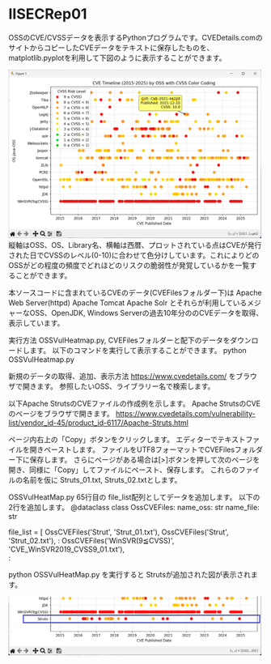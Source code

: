 # IISECRep01
OSSのCVE/CVSSデータを表示するPythonプログラムです。CVEDetails.comのサイトからコピーしたCVEデータをテキストに保存したものを、matplotlib.pyplotを利用して下図のように表示することができます。

<img src="heatmap.png" alt="OSS vulnerabitity CVE/CVSS heatmap" width="500"/>
縦軸はOSS、OS、Library名、横軸は西暦、プロットされている点はCVEが発行された日でCVSSのレベル(0-10)に合わせて色分けしています。これによりどのOSSがどの程度の頻度でどれほどのリスクの脆弱性が発覚しているかを一覧することができます。

本ソースコードに含まれているCVEのデータ(CVEFilesフォルダー下)は
Apache Web Server(httpd)
Apache Tomcat
Apache Solr
とそれらが利用しているメジャーなOSS、OpenJDK, Windows Serverの過去10年分ののCVEデータを取得、表示しています。

実行方法
OSSVulHeatmap.py, CVEFilesフォルダーと配下のデータをダウンロードします。
以下のコマンドを実行して表示することができます。
python OSSVulHeatmap.py


新規のデータの取得、追加、表示方法
https://www.cvedetails.com/ をブラウザで開きます。
参照したいOSS、ライブラリー名で検索します。

以下Apache StrutsのCVEファイルの作成例を示します。
Apache StrutsのCVEのページをブラウザで開きます。
https://www.cvedetails.com/vulnerability-list/vendor_id-45/product_id-6117/Apache-Struts.html

ページ内右上の「Copy」ボタンをクリックします。
エディターでテキストファイルを開きペーストします。
ファイルをUTF8フォーマットでCVEFilesフォルダー下に保存します。
さらにページがある場合は[>]ボタンを押して次のページを開き、同様に「Copy」してファイルにペースト、保存します。
これらのファイルの名前を仮に Struts_01.txt, Struts_02.txtとします。

OSSVulHeatMap.py 65行目の file_list配列としてデータを追加します。
以下の2行を追加します。
@dataclass
class OssCVEFiles:
    name_oss:   str
    name_file:  str

file_list = [
    OssCVEFiles('Strut',    'Strut_01.txt'),
    OssCVEFiles('Strut',    'Strut_02.txt'),
      :
    OssCVEFiles('WinSVR(9≦CVSS)',       'CVE_WinSVR2019_CVSS9_01.txt'),  
      :

python OSSVulHeatMap.py
を実行すると Strutsが追加された図が表示されます。

<img src="heatmapstruts.png" alt="OSS vulnerabitity CVE/CVSS heatmap" width="500"/>






